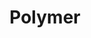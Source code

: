 ---
blog: https://www.polymer-project.org/blog/
github: polymer
googleplus: https://plus.google.com/+PolymerProject
logohandle: polymerproject
sort: polymer
title: Polymer
twitter: polymer
website: https://www.polymer-project.org/
wikipedia: https://en.wikipedia.org/wiki/Polymer_(library)
---